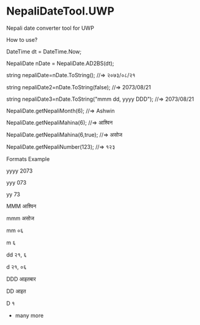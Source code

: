 # NepaliDateTool.UWP
Nepali date converter tool for UWP

How to use?

DateTime dt = DateTime.Now;

NepaliDate nDate = NepaliDate.AD2BS(dt);

string nepaliDate=nDate.ToString(); //=> २०७३/०८/२१

string nepaliDate2=nDate.ToString(false); //=> 2073/08/21

string nepaliDate3=nDate.ToString("mmm dd, yyyy DDD"); //=> 2073/08/21



NepaliDate.getNepaliMonth(6); //=> Ashwin

NepaliDate.getNepaliMahina(6); //=> आश्विन

NepaliDate.getNepaliMahina(6,true); //=> असोज

NepaliDate.getNepaliNumber(123); //=> १२३



Formats   Example

yyyy     2073

yyy      073

yy       73

MMM      आश्विन

mmm      असोज

mm       ०६

m        ६

dd       २१, ६ 

d        २१, ०६ 

DDD      आइतबार

DD       आइत

D        १


+ many more
